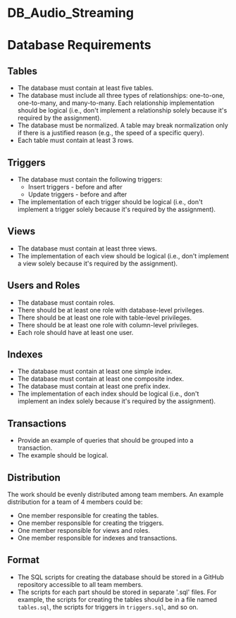 # DB_Audio_Streaming

# Database Requirements

## Tables

- The database must contain at least five tables.
- The database must include all three types of relationships: one-to-one, one-to-many, and many-to-many. Each relationship implementation should be logical (i.e., don't implement a relationship solely because it's required by the assignment).
- The database must be normalized. A table may break normalization only if there is a justified reason (e.g., the speed of a specific query).
- Each table must contain at least 3 rows.

## Triggers

- The database must contain the following triggers:
    - Insert triggers - before and after
    - Update triggers - before and after
- The implementation of each trigger should be logical (i.e., don't implement a trigger solely because it's required by the assignment).

## Views

- The database must contain at least three views.
- The implementation of each view should be logical (i.e., don't implement a view solely because it's required by the assignment).

## Users and Roles

- The database must contain roles.
- There should be at least one role with database-level privileges.
- There should be at least one role with table-level privileges.
- There should be at least one role with column-level privileges.
- Each role should have at least one user.

## Indexes

- The database must contain at least one simple index.
- The database must contain at least one composite index.
- The database must contain at least one prefix index.
- The implementation of each index should be logical (i.e., don't implement an index solely because it's required by the assignment).

## Transactions

- Provide an example of queries that should be grouped into a transaction.
- The example should be logical.

## Distribution

The work should be evenly distributed among team members. An example distribution for a team of 4 members could be:
- One member responsible for creating the tables.
- One member responsible for creating the triggers.
- One member responsible for views and roles.
- One member responsible for indexes and transactions.

## Format

- The SQL scripts for creating the database should be stored in a GitHub repository accessible to all team members.
- The scripts for each part should be stored in separate '.sql' files. For example, the scripts for creating the tables should be in a file named `tables.sql`, the scripts for triggers in `triggers.sql`, and so on.
